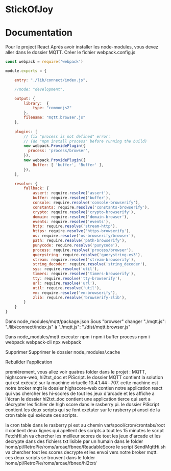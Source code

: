 # StickOfJoy

# Documentation
Pour le project React
Après avoir installer les node-modules, vous devez aller dans le dossier MQTT. 
Créer le fichier webpack.config.js

```javascript
const webpack = require('webpack')

module.exports = {

    entry: "./lib/connect/index.js",

    //mode: "development",

    output: {
        library:  {
            type: "commonjs2"
        },
        filename: "mqtt.browser.js"
    },
    
    plugins: [
        // fix "process is not defined" error:
        // (do "npm install process" before running the build)
        new webpack.ProvidePlugin({
          process: 'process/browser',
        }),
        new webpack.ProvidePlugin({
            Buffer: [ 'buffer', 'Buffer' ],
        }),
    ],

    resolve: {
        fallback: {
            assert: require.resolve('assert'),
            buffer: require.resolve('buffer'),
            console: require.resolve('console-browserify'),
            constants: require.resolve('constants-browserify'),
            crypto: require.resolve('crypto-browserify'),
            domain: require.resolve('domain-browser'),
            events: require.resolve('events'),
            http: require.resolve('stream-http'),
            https: require.resolve('https-browserify'),
            os: require.resolve('os-browserify/browser'),
            path: require.resolve('path-browserify'),
            punycode: require.resolve('punycode'),
            process: require.resolve('process/browser'),
            querystring: require.resolve('querystring-es3'),
            stream: require.resolve('stream-browserify'),
            string_decoder: require.resolve('string_decoder'),
            sys: require.resolve('util'),
            timers: require.resolve('timers-browserify'),
            tty: require.resolve('tty-browserify'),
            url: require.resolve('url'),
            util: require.resolve('util'),
            vm: require.resolve('vm-browserify'),
            zlib: require.resolve('browserify-zlib'),
        }
    }
}
```

Dans node_modules/mqtt/package.json
Sous "browser" changer "./mqtt.js": "./lib/connect/index.js" à "./mqtt.js": "./dist/mqtt.browser.js"

Dans node_modules/mqtt executer 
npm i 
npm i buffer process
npm i webpack webpack-cli
npx webpack

Supprimer 
Supprimer le dossier node_modules/.cache

Rebuilder l'application


premièrement, vous allez voir quatres folder dans le projet : MQTT, highscore-web, hi2txt_doc et PiScript.
    le dossier MQTT contient la solution qui est exécuté sur la machine virtuelle 10.4.1.44 : 707. cette machine est notre broker mqtt
    le dossier highscore-web contien notre application react qui vas chercher les hi-scores de tout les jeux d'arcade et les affiche a l'écran
    le dossier hi2txt_doc contient une application tierce qui sert a décrypter les fichier de high score dans le rasberry pi.
    le dossier PiScript contient les deux scripts qui se font exétuter sur le rasberry pi ansci de la cron table qui exécute ces scripts.

la cron table dans le rasberry pi est au chemin var/spool/cron/crontabs/root il contient deux lignes qui apellent des scripts a tout les 15 minutes
le script FetchHi.sh va chercher les meilleur scores de tout les jeux d'arcade et les decrypte dans des fichiers txt lisible par un humain dans le folder home/pi/RetroPie/roms/arcae/fbneo/ReadableScore
le script SendMqttHi.sh va chercher tout les scores decrypte et les envoi vers notre broker mqtt. 
ces deux scripts se trouvent dans le folder home/pi/RetroPie/roms/arcae/fbneo/hi2txt/